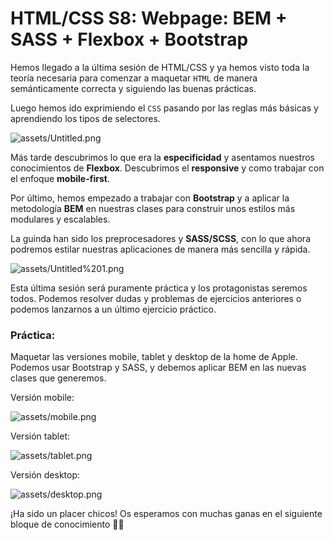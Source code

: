 # HTML/CSS S8: Webpage: BEM + SASS + Flexbox + Bootstrap

Hemos llegado a la última sesión de HTML/CSS y ya hemos visto toda la teoría necesaria para comenzar a maquetar `HTML` de manera semánticamente correcta y siguiendo las buenas prácticas.

Luego hemos ido exprimiendo el `CSS` pasando por las reglas más básicas y aprendiendo los tipos de selectores.

![assets/Untitled.png](assets/Untitled.png)

Más tarde descubrimos lo que era la **especificidad** y asentamos nuestros conocimientos de **Flexbox**. Descubrimos el **responsive** y como trabajar con el enfoque **mobile-first**.

Por último, hemos empezado a trabajar con **Bootstrap** y a aplicar la metodología **BEM** en nuestras clases para construir unos estilos más modulares y escalables.

La guinda han sido los preprocesadores y **SASS/SCSS**, con lo que ahora podremos estilar nuestras aplicaciones de manera más sencilla y rápida.

![assets/Untitled%201.png](assets/Untitled%201.png)

Esta última sesión será puramente práctica y los protagonistas seremos todos. Podemos resolver dudas y problemas de ejercicios anteriores o podemos lanzarnos a un último ejercicio práctico.

### Práctica:

Maquetar las versiones mobile, tablet y desktop de la home de Apple. Podemos usar Bootstrap y SASS, y debemos aplicar BEM en las nuevas clases que generemos.

Versión mobile:

![assets/mobile.png](assets/mobile.png)

Versión tablet:

![assets/tablet.png](assets/tablet.png)

Versión desktop:

![assets/desktop.png](assets/desktop.png)

¡Ha sido un placer chicos! Os esperamos con muchas ganas en el siguiente bloque de conocimiento 💪🏼